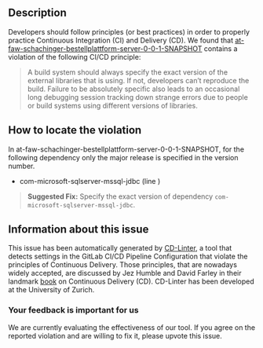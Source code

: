 
## Description
Developers should follow principles (or best practices) in order to properly practice Continuous Integration (CI) and Delivery (CD).
We found that [at-faw-schachinger-bestellplattform-server-0-0-1-SNAPSHOT](https://gitlab.com/eforstner/schachinger-bestellplattform-server/blob/master/.gitlab-ci.yml) contains a violation of the following CI/CD principle:

> A build system should always specify the exact version of the external libraries that is using.
If not, developers can’t reproduce the build. Failure to be absolutely specific also leads to an occasional long debugging session tracking down strange errors due to people or build systems using different versions of libraries.

## How to locate the violation

In at-faw-schachinger-bestellplattform-server-0-0-1-SNAPSHOT, for the following dependency only the major release is specified in the version number.

* com-microsoft-sqlserver-mssql-jdbc (line )

> **Suggested Fix:** Specify the exact version of dependency `com-microsoft-sqlserver-mssql-jdbc`.

## Information about this issue

This issue has been automatically generated by [CD-Linter](https://gitlab.com/Jancso/configuration-analytics), a tool that detects settings in the GitLab CI/CD Pipeline Configuration that violate the principles of Continuous Delivery. Those principles, that are nowadays widely accepted, are discussed by Jez Humble and David Farley in their landmark [book](https://www.oreilly.com/library/view/continuous-delivery-reliable/9780321670250/) on Continuous Delivery (CD). CD-Linter has been developed at the University of Zurich.

### Your feedback is important for us
We are currently evaluating the effectiveness of our tool. If you agree on the reported violation and are willing to fix it, please upvote this issue.